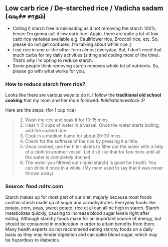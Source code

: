 ## Low carb rice / De-starched rice / Vadicha sadam (வடிச்ச சாதம்)

- Calling it starch free is misleading as it not removing the starch 100%, hence I’m gonna call it low carb rice. Again, there are quite a lot of low carb rice varieties available e.g. Cauliflower rice, Broccoli rice, etc. So, please do not get confused. I’m talking about white rice :)
- I eat rice in one or the other form almost everyday. But, I don’t need that much carbs for my daily activities (sitting and coding most of the time). That’s why I’m opting to reduce starch.
- Some people think removing starch removes whole lot of nutrients. So, please go with what works for you.

### How to reduce starch from rice?

Looks like there are various ways to do it. I follow the **traditional old school cooking** that my mom and her mom followed. *#oldisthenewblack* :P

Here are the steps: (for 1 cup rice)
> 
> 1. Wash the rice and soak it for 10-15 mins.
> 2. Heat 4-5 cups of water in a vessel. Once the water starts boiling, add the soaked rice.
> 3. Cook in a medium flame for about 20-30 mins.
> 4. Check for the softness of the rice by pressing it a little. 
> 5. Once cooked, use the filter plates to filter out the water with a help of a cloth to another vessel. Let it sit like that for few mins until all the water is completely drained.
> 6. The water you filtered out (liquid starch) is good for health. You can drink it once in a while. (My mom used to say that it was never thrown away).



### Source: food.ndtv.com

Starch makes up for most part of our diet, majorly because most foods contain starch made up of sugar and carbohydrates. Everyday foods like potato, corn, peas, sweet potato, rice et al can all be high in starch. Starch metabolizes quickly, causing to increase blood sugar levels right after eating. Although starchy foods make for an important source of energy, but should be consumed in moderation in order to attain benefits from them. Many health experts do not recommend eating starchy foods on a daily basis as they may hinder digestion and can spike blood sugar, which may be hazardous to diabetics.